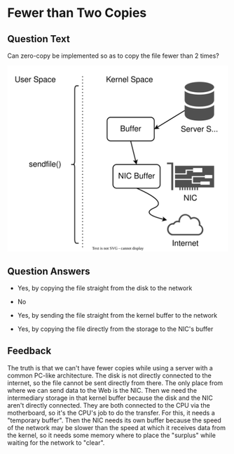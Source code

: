 # Fewer than Two Copies

## Question Text

Can zero-copy be implemented so as to copy the file fewer than 2 times?

![Zero-Copy](../../media/server-copies-zero-copy.svg)

## Question Answers

- Yes, by copying the file straight from the disk to the network

+ No

- Yes, by sending the file straight from the kernel buffer to the network

- Yes, by copying the file directly from the storage to the NIC's buffer

## Feedback

The truth is that we can't have fewer copies while using a server with a common PC-like architecture.
The disk is not directly connected to the internet, so the file cannot be sent directly from there.
The only place from where we can send data to the Web is the NIC.
Then we need the intermediary storage in that kernel buffer because the disk and the NIC aren't directly connected.
They are both connected to the CPU via the motherboard, so it's the CPU's job to do the transfer.
For this, it needs a "temporary buffer".
Then the NIC needs its own buffer because the speed of the network may be slower than the speed at which it receives data from the kernel, so it needs some memory where to place the "surplus" while waiting for the network to "clear".
